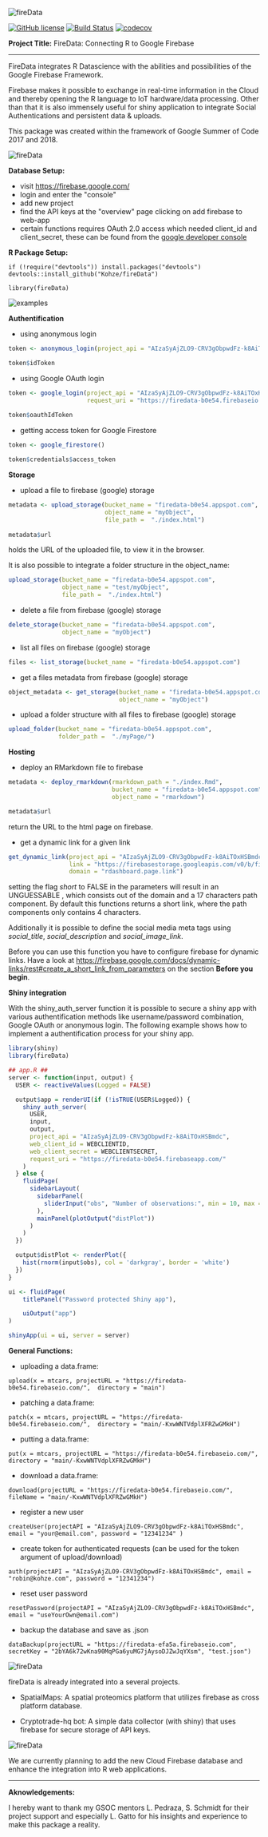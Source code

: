 ![fireData](http://frapbot.kohze.com/fireData/topImage6.jpg)

[![GitHub license](https://img.shields.io/badge/license-MIT-blue.svg)](https://raw.githubusercontent.com/Kohze/fireData/master/LICENSE.txt)
[![Build Status](https://travis-ci.org/Kohze/fireData.svg?branch=master)](https://travis-ci.org/Kohze/fireData)
[![codecov](https://codecov.io/gh/Kohze/fireData/branch/master/graph/badge.svg)](https://codecov.io/gh/Kohze/fireData)


**Project Title:** FireData: Connecting R to Google Firebase

---

FireData integrates R Datascience with the abilities and possibilities of the Google Firebase Framework.

Firebase makes it possible to exchange in real-time information in the Cloud and thereby opening the R language to IoT hardware/data processing. Other than that it is also immensely useful for shiny application to integrate Social Authentications and persistent data & uploads.

This package was created within the framework of Google Summer of Code 2017 and 2018.

![fireData](http://frapbot.kohze.com/fireData/setup2.jpg)

**Database Setup:**
- visit https://firebase.google.com/
- login and enter the "console"
- add new project
- find the API keys at the "overview" page clicking on add firebase to web-app
- certain functions requires OAuth 2.0 access which needed client_id and client_secret, these can be found from the [google developer console](https://console.developers.google.com/apis/credentials)

**R Package Setup:**

```
if (!require("devtools")) install.packages("devtools")
devtools::install_github("Kohze/fireData")

library(fireData)
```

![examples](http://frapbot.kohze.com/fireData/examples2.jpg)

**Authentification**

- using anonymous login

```r
token <- anonymous_login(project_api = "AIzaSyAjZLO9-CRV3gObpwdFz-k8AiTOxHSBmdc")

token$idToken
```

- using Google OAuth login

```r
token <- google_login(project_api = "AIzaSyAjZLO9-CRV3gObpwdFz-k8AiTOxHSBmdc", 
                      request_uri = "https://firedata-b0e54.firebaseio.com/")
                      
token$oauthIdToken
```

- getting access token for Google Firestore

```r
token <- google_firestore()

token$credentials$access_token
```

**Storage**

- upload a file to firebase (google) storage

```r
metadata <- upload_storage(bucket_name = "firedata-b0e54.appspot.com",
                           object_name = "myObject", 
                           file_path =  "./index.html")
                           
metadata$url
```

holds the URL of the uploaded file, to view it in the browser.

It is also possible to integrate a folder structure in the object_name:

```r
upload_storage(bucket_name = "firedata-b0e54.appspot.com",
               object_name = "test/myObject", 
               file_path =  "./index.html")
```

- delete a file from firebase (google) storage

```r
delete_storage(bucket_name = "firedata-b0e54.appspot.com",
               object_name = "myObject")
```

- list all files on firebase (google) storage

```r
files <- list_storage(bucket_name = "firedata-b0e54.appspot.com")
```

- get a files metadata from firebase (google) storage

```r
object_metadata <- get_storage(bucket_name = "firedata-b0e54.appspot.com",
                               object_name = "myObject")
```

- upload a folder structure with all files to firebase (google) storage

```r
upload_folder(bucket_name = "firedata-b0e54.appspot.com",
              folder_path =  "./myPage/")
```

**Hosting**

- deploy an RMarkdown file to firebase

```r
metadata <- deploy_rmarkdown(rmarkdown_path = "./index.Rmd",
                             bucket_name = "firedata-b0e54.appspot.com",
                             object_name = "rmarkdown")

metadata$url
```

return the URL to the html page on firebase.

- get a dynamic link for a given link

```r
get_dynamic_link(project_api = "AIzaSyAjZLO9-CRV3gObpwdFz-k8AiTOxHSBmdc", 
                 link = "https://firebasestorage.googleapis.com/v0/b/fir-abf00.appspot.com/o/interactive?alt=media&token=74c8f4cf-6299-4d92-9179-e778f0c40b1b", 
                 domain = "rdashboard.page.link")
```

setting the flag *short* to FALSE in the parameters will result in an UNGUESSABLE , which consists out of the domain and a 17 characters path component. By default this functions returns a short link, where the path components only contains 4 characters.

Additionally it is possible to define the social media meta tags using *social_title*, *social_description* and *social_image_link*.

Before you can use this function you have to configure firebase for dynamic links. Have a look at https://firebase.google.com/docs/dynamic-links/rest#create_a_short_link_from_parameters on the section **Before you begin**.

**Shiny integration**

With the shiny_auth_server function it is possible to secure a shiny app with various authentification methods like username/password combination, Google OAuth or anonymous login. The following example shows how to implement a authentification process for your shiny app.

```r  
library(shiny)
library(fireData)

## app.R ##
server <- function(input, output) {
  USER <- reactiveValues(Logged = FALSE)

  output$app = renderUI(if (!isTRUE(USER$Logged)) {
    shiny_auth_server(
      USER,
      input,
      output,
      project_api = "AIzaSyAjZLO9-CRV3gObpwdFz-k8AiTOxHSBmdc",
      web_client_id = WEBCLIENTID,
      web_client_secret = WEBCLIENTSECRET,
      request_uri = "https://firedata-b0e54.firebaseapp.com/"
    )
  } else {
    fluidPage(
      sidebarLayout(
        sidebarPanel(
          sliderInput("obs", "Number of observations:", min = 10, max = 500, value = 100)
        ),
        mainPanel(plotOutput("distPlot"))
      )
    )
  })

  output$distPlot <- renderPlot({
    hist(rnorm(input$obs), col = 'darkgray', border = 'white')
  })
}

ui <- fluidPage(
    titlePanel("Password protected Shiny app"),

    uiOutput("app")
)

shinyApp(ui = ui, server = server)
```

**General Functions:**

- uploading a data.frame:

```upload(x = mtcars, projectURL = "https://firedata-b0e54.firebaseio.com/",  directory = "main")```

- patching a data.frame:

```patch(x = mtcars, projectURL = "https://firedata-b0e54.firebaseio.com/",  directory = "main/-KxwWNTVdplXFRZwGMkH")```

- putting a data.frame:

```put(x = mtcars, projectURL = "https://firedata-b0e54.firebaseio.com/",  directory = "main/-KxwWNTVdplXFRZwGMkH")```

- download a data.frame:

```download(projectURL = "https://firedata-b0e54.firebaseio.com/", fileName = "main/-KxwWNTVdplXFRZwGMkH")```

- register a new user

```createUser(projectAPI = "AIzaSyAjZLO9-CRV3gObpwdFz-k8AiTOxHSBmdc", email = "your@email.com", password = "12341234" )```

- create token for authenticated requests (can be used for the token argument of upload/download)

```auth(projectAPI = "AIzaSyAjZLO9-CRV3gObpwdFz-k8AiTOxHSBmdc", email = "robin@kohze.com", password = "12341234")```

- reset user password

```resetPassword(projectAPI = "AIzaSyAjZLO9-CRV3gObpwdFz-k8AiTOxHSBmdc", email = "useYourOwn@email.com")```

- backup the database and save as .json

```dataBackup(projectURL = "https://firedata-efa5a.firebaseio.com", secretKey = "2bYA6k72wKna90MqPGa6yuMG7jAysoDJZwJqYXsm", "test.json")```





![fireData](http://frapbot.kohze.com/fireData/related2.jpg)

fireData is already integrated into a several projects.

- SpatialMaps: A spatial proteomics platform that utilizes firebase as cross platform database.

- Cryptotrade-hq bot: A simple data collector (with shiny) that uses firebase for secure storage of API keys.


![fireData](http://frapbot.kohze.com/fireData/development2.jpg)

We are currently planning to add the new Cloud Firebase database and enhance the integration into R web applications.

---

**Aknowledgements:**

I hereby want to thank my GSOC mentors L. Pedraza, S. Schmidt for their project support and especially L. Gatto for his insights and experience to make this package a reality.
